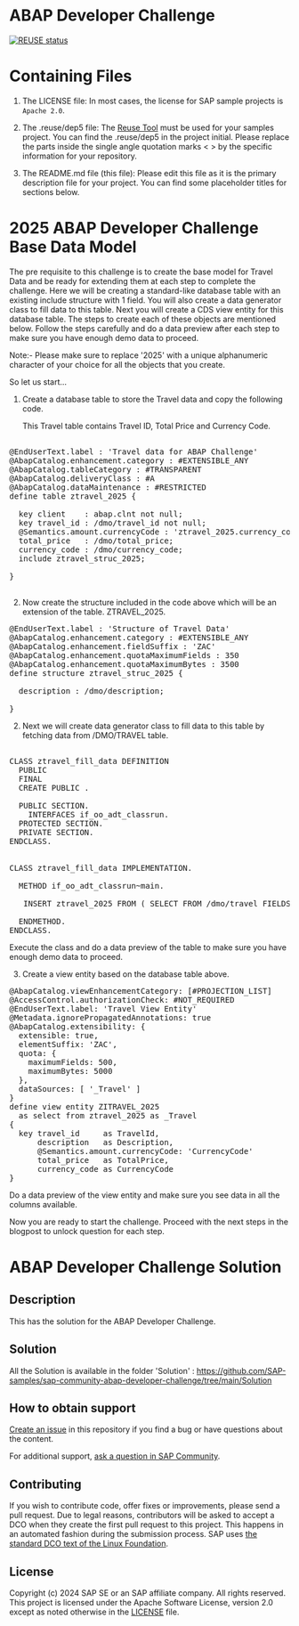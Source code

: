 # ABAP Developer Challenge
[![REUSE status](
https://api.reuse.software/badge/github.com/SAP-samples/sap-community-abap-developer-challenge)](https://api.reuse.software/info/github.com/SAP-samples/sap-community-abap-developer-challenge)

# Containing Files

1. The LICENSE file:
In most cases, the license for SAP sample projects is `Apache 2.0`.

2. The .reuse/dep5 file: 
The [Reuse Tool](https://reuse.software/) must be used for your samples project. You can find the .reuse/dep5 in the project initial. Please replace the parts inside the single angle quotation marks < > by the specific information for your repository.

3. The README.md file (this file):
Please edit this file as it is the primary description file for your project. You can find some placeholder titles for sections below.

# 2025 ABAP Developer Challenge Base Data Model

The pre requisite to this challenge is to create the base model for Travel Data and be ready for extending them at each step to complete the challenge. Here we will be creating a standard-like database table with an existing include structure with 1 field. You will also create a data generator class to fill data to this table. Next you will create a CDS view entity for this database table. The steps to create each of these objects are mentioned below. Follow the steps carefully and do a data preview after each step to make sure you have enough demo data to proceed. 

Note:- Please make sure to replace '2025' with a unique alphanumeric character of your choice for all the objects that you create.

So let us start...

1. Create a database table to store the Travel data and copy the following code.

   This Travel table contains Travel ID, Total Price and Currency Code.

<pre lang="ABAP">

@EndUserText.label : 'Travel data for ABAP Challenge'
@AbapCatalog.enhancement.category : #EXTENSIBLE_ANY
@AbapCatalog.tableCategory : #TRANSPARENT
@AbapCatalog.deliveryClass : #A
@AbapCatalog.dataMaintenance : #RESTRICTED
define table ztravel_2025 {
 
  key client    : abap.clnt not null;
  key travel_id : /dmo/travel_id not null;
  @Semantics.amount.currencyCode : 'ztravel_2025.currency_code'
  total_price   : /dmo/total_price;
  currency_code : /dmo/currency_code;
  include ztravel_struc_2025;
 
}

</pre>

2.  Now create the structure included in the code above which will be an extension of the table.
    ZTRAVEL_2025.
    
<pre lang="ABAP">
@EndUserText.label : 'Structure of Travel Data'
@AbapCatalog.enhancement.category : #EXTENSIBLE_ANY
@AbapCatalog.enhancement.fieldSuffix : 'ZAC'
@AbapCatalog.enhancement.quotaMaximumFields : 350
@AbapCatalog.enhancement.quotaMaximumBytes : 3500
define structure ztravel_struc_2025 {
 
  description : /dmo/description;
 
}
</pre> 


2.  Next we will create data generator class to fill data to this table by fetching data from 
    /DMO/TRAVEL table.
    

<pre lang="ABAP">

CLASS ztravel_fill_data DEFINITION
  PUBLIC
  FINAL
  CREATE PUBLIC .
 
  PUBLIC SECTION.
    INTERFACES if_oo_adt_classrun.
  PROTECTED SECTION.
  PRIVATE SECTION.
ENDCLASS.
 
 
CLASS ztravel_fill_data IMPLEMENTATION.
 
  METHOD if_oo_adt_classrun~main.
 
   INSERT ztravel_2025 FROM ( SELECT FROM /dmo/travel FIELDS travel_id, total_price, currency_code, description ).
 
  ENDMETHOD.
ENDCLASS.
</pre>

Execute the class and do a data preview of the table to make sure you have enough demo data to proceed.


3.  Create a view entity based on the database table above.

<pre lang="ABAP">
@AbapCatalog.viewEnhancementCategory: [#PROJECTION_LIST]
@AccessControl.authorizationCheck: #NOT_REQUIRED
@EndUserText.label: 'Travel View Entity'
@Metadata.ignorePropagatedAnnotations: true
@AbapCatalog.extensibility: {
  extensible: true,
  elementSuffix: 'ZAC',
  quota: {
    maximumFields: 500,
    maximumBytes: 5000
  },
  dataSources: [ '_Travel' ]
}
define view entity ZITRAVEL_2025
  as select from ztravel_2025 as _Travel
{
  key travel_id     as TravelId,
      description   as Description,
      @Semantics.amount.currencyCode: 'CurrencyCode'
      total_price   as TotalPrice,
      currency_code as CurrencyCode
}
</pre>

Do a data preview of the view entity and make sure you see data in all the columns available.

Now you are ready to start the challenge. Proceed with the next steps in the blogpost to unlock question for each step.


# ABAP Developer Challenge Solution
<!-- Please include descriptive title -->

<!--- Register repository https://api.reuse.software/register, then add REUSE badge:
[![REUSE status](https://api.reuse.software/badge/github.com/SAP-samples/REPO-NAME)](https://api.reuse.software/info/github.com/SAP-samples/REPO-NAME)
-->

## Description
This has the solution for the ABAP Developer Challenge.

## Solution
All the Solution is available in the folder 'Solution' : https://github.com/SAP-samples/sap-community-abap-developer-challenge/tree/main/Solution


## How to obtain support
[Create an issue](https://github.com/SAP-samples/<repository-name>/issues) in this repository if you find a bug or have questions about the content.
 
For additional support, [ask a question in SAP Community](https://answers.sap.com/questions/ask.html).

## Contributing
If you wish to contribute code, offer fixes or improvements, please send a pull request. Due to legal reasons, contributors will be asked to accept a DCO when they create the first pull request to this project. This happens in an automated fashion during the submission process. SAP uses [the standard DCO text of the Linux Foundation](https://developercertificate.org/).

## License
Copyright (c) 2024 SAP SE or an SAP affiliate company. All rights reserved. This project is licensed under the Apache Software License, version 2.0 except as noted otherwise in the [LICENSE](LICENSE) file.
